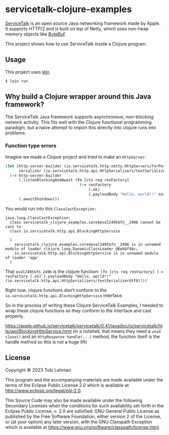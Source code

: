 # servicetalk-clojure-examples

[ServiceTalk](https://github.com/apple/servicetalk) is an open source Java networking framework made by Apple. It supports HTTP/2 and is built on top of Netty, which uses non-heap memory objects like [ByteBuf](https://netty.io/4.1/api/io/netty/buffer/ByteBuf.html).

This project shows how to use ServiceTalk inside a Clojure program.

## Usage

This project uses [lein](https://leiningen.org/)

    $ lein run
    
## Why build a Clojure wrapper around this Java framework?

The ServiceTalk Java framework supports asynchronous, non-blocking network activity. This fits well with the Clojure functional 
programming paradigm, but a naive attempt to import this directly into clojure runs into problems:

### Function type errors

Imagine we made a Clojure project and tried to make an `HttpServer`:

```clojure
(let [http-server-builder (io.servicetalk.http.netty.HttpServers/forPort 8080)
      serializer (io.servicetalk.http.api.HttpSerializers/textSerializerUtf8)]
  (-> http-server-builder
      (.listenBlockingAndAwait (fn [ctx req resFactory]
                                 (-> resFactory
                                     (.ok)
                                     (.payloadBody "Hello, world!!" serializer))))
      (.awaitShutdown)))
```

You would run into this `ClassCastException:`

```
java.lang.ClassCastException: 
  class servicetalk_clojure_examples.core$eval2495$fn__2496 cannot be cast to 
  class io.servicetalk.http.api.BlockingHttpService 

  (
    servicetalk_clojure_examples.core$eval2495$fn__2496 is in unnamed module of loader clojure.lang.DynamicClassLoader @6ebbf4bc; 
    io.servicetalk.http.api.BlockingHttpService is in unnamed module of loader 'app'
  )
```

That `eval2495$fn_2496` is the clojure function: `(fn [ctx req resFactory] (-> resFactory (.ok) (.payloadBody "Hello, world!!" (io.servicetalk.http.api.HttpSerializers/textSerializerUtf8))))` 

Right now, clojure functions don't conform to the `io.servicetalk.http.api.BlockingHttpService` interface.

So in the process of writing these Clojure ServiceTalk Examples, I needed to wrap these clojure functions so they conform to the interface and cast 
properly.

https://apple.github.io/servicetalk/servicetalk/0.41/javadoc/io/servicetalk/http/api/BlockingHttpService.html
(in a nutshell, that means they need a `void close()` and an `HttpResponse handle(...)` method, the function itself _is_ the handle method 
so this is not a huge lift)



## License

Copyright © 2023 Tobi Lehman

This program and the accompanying materials are made available under the
terms of the Eclipse Public License 2.0 which is available at
http://www.eclipse.org/legal/epl-2.0.

This Source Code may also be made available under the following Secondary
Licenses when the conditions for such availability set forth in the Eclipse
Public License, v. 2.0 are satisfied: GNU General Public License as published by
the Free Software Foundation, either version 2 of the License, or (at your
option) any later version, with the GNU Classpath Exception which is available
at https://www.gnu.org/software/classpath/license.html.
